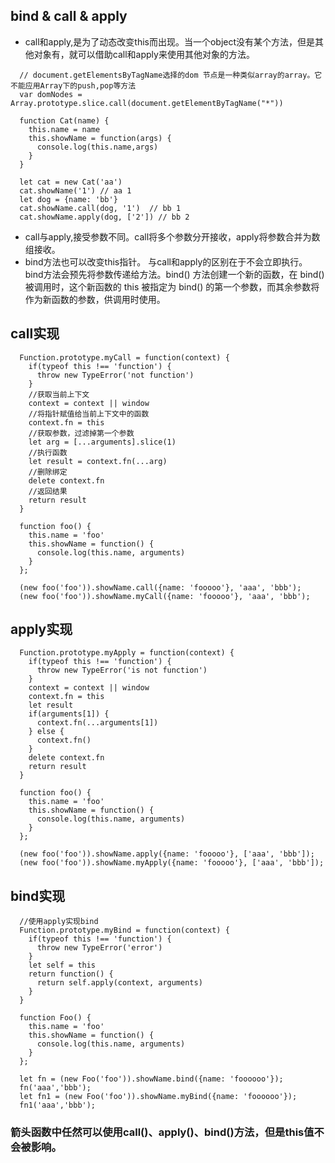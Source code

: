 ## bind & call & apply
  - call和apply,是为了动态改变this而出现。当一个object没有某个方法，但是其他对象有，就可以借助call和apply来使用其他对象的方法。
  ```
    // document.getElementsByTagName选择的dom 节点是一种类似array的array。它不能应用Array下的push,pop等方法
    var domNodes = Array.prototype.slice.call(document.getElementByTagName("*"))
  ```
  ```
    function Cat(name) {
      this.name = name
      this.showName = function(args) {
        console.log(this.name,args)
      }
    }

    let cat = new Cat('aa')
    cat.showName('1') // aa 1
    let dog = {name: 'bb'}
    cat.showName.call(dog, '1')  // bb 1
    cat.showName.apply(dog, ['2']) // bb 2
  ```
  - call与apply,接受参数不同。call将多个参数分开接收，apply将参数合并为数组接收。
  - bind方法也可以改变this指针。 与call和apply的区别在于不会立即执行。bind方法会预先将参数传递给方法。bind() 方法创建一个新的函数，在 bind() 被调用时，这个新函数的 this 被指定为 bind() 的第一个参数，而其余参数将作为新函数的参数，供调用时使用。

## call实现
```
  Function.prototype.myCall = function(context) {
    if(typeof this !== 'function') {
      throw new TypeError('not function')
    }
    //获取当前上下文
    context = context || window
    //将指针赋值给当前上下文中的函数
    context.fn = this
    //获取参数，过滤掉第一个参数
    let arg = [...arguments].slice(1)
    //执行函数
    let result = context.fn(...arg)
    //删除绑定
    delete context.fn
    //返回结果
    return result
  }

  function foo() {
    this.name = 'foo'
    this.showName = function() {
      console.log(this.name, arguments)
    }
  };

  (new foo('foo')).showName.call({name: 'fooooo'}, 'aaa', 'bbb');
  (new foo('foo')).showName.myCall({name: 'fooooo'}, 'aaa', 'bbb');
```

## apply实现
```
  Function.prototype.myApply = function(context) {
    if(typeof this !== 'function') {
      throw new TypeError('is not function')
    }
    context = context || window
    context.fn = this
    let result
    if(arguments[1]) {
      context.fn(...arguments[1])
    } else {
      context.fn()
    }
    delete context.fn
    return result
  }

  function foo() {
    this.name = 'foo'
    this.showName = function() {
      console.log(this.name, arguments)
    }
  };

  (new foo('foo')).showName.apply({name: 'fooooo'}, ['aaa', 'bbb']);
  (new foo('foo')).showName.myApply({name: 'fooooo'}, ['aaa', 'bbb']);
```

## bind实现
```
  //使用apply实现bind
  Function.prototype.myBind = function(context) {
    if(typeof this !== 'function') {
      throw new TypeError('error')
    }
    let self = this
    return function() {
      return self.apply(context, arguments)
    }
  }

  function Foo() {
    this.name = 'foo'
    this.showName = function() {
      console.log(this.name, arguments)
    }
  };

  let fn = (new Foo('foo')).showName.bind({name: 'foooooo'});
  fn('aaa','bbb');
  let fn1 = (new Foo('foo')).showName.myBind({name: 'foooooo'});
  fn1('aaa','bbb');
```

### 箭头函数中任然可以使用call()、apply()、bind()方法，但是this值不会被影响。
